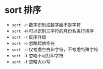 # sort 排序

- `sort -n` 数字识别成数字面不是字符
- `sort -M` 可以识别三字符的月份名进行排序
- `sort -r` 反序升级
- `sort -b` 忽略起始空白
- `sort -d` 仅考虑空白和字符，不考虑特殊字符
- `sort -i` 忽略不可打印字符
- `sort -f` 忽略大小写
